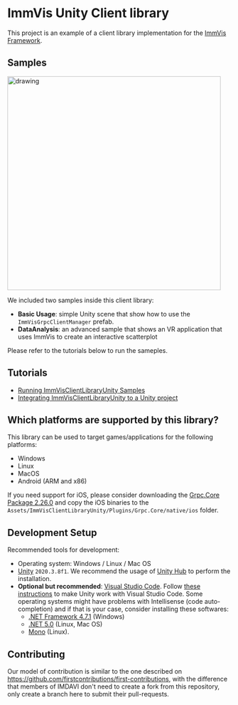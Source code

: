 # ImmVis Unity Client library

This project is an example of a client library implementation for the [ImmVis Framework](https://github.com/imdavi/ImmVisServerPython).

## Samples

<img src="Imgs/DataAnalysisScreenshot.png" alt="drawing" width="480"/>

We included two samples inside this client library:

* **Basic Usage**: simple Unity scene that show how to use the `ImmVisGrpcClientManager` prefab.
* **DataAnalysis**: an advanced sample that shows an VR application that uses ImmVis to create an interactive scatterplot

Please refer to the tutorials below to run the sameples. 

## Tutorials

* [Running ImmVisClientLibraryUnity Samples](docs/tutorial_running_samples.md)
* [Integrating ImmVisClientLibraryUnity to a Unity project](docs/tutorial_integrating_library.md)

## Which platforms are supported by this library?

This library can be used to target games/applications for the following platforms:
- Windows
- Linux
- MacOS
- Android (ARM and x86)

If you need support for iOS, please consider downloading the [Grpc.Core Package 2.26.0](https://www.nuget.org/packages/Grpc.Core/2.26.0) and copy the iOS binaries to the `Assets/ImmVisClientLibraryUnity/Plugins/Grpc.Core/native/ios` folder.

## Development Setup

Recommended tools for development:
- Operating system: Windows / Linux / Mac OS
- [Unity](https://unity.com/) `2020.3.8f1`. We recommend the usage of [Unity Hub](https://docs.unity3d.com/Manual/GettingStartedInstallingHub.html) to perform the installation.
- **Optional but recommended**: [Visual Studio Code](https://code.visualstudio.com/). Follow [these instructions](https://code.visualstudio.com/docs/other/unity) to make Unity work with Visual Studio Code. Some operating systems might have problems with Intellisense (code auto-completion) and if that is your case, consider installing these softwares: 
    - [.NET Framework 4.7.1](https://dotnet.microsoft.com/download/dotnet-framework/net471) (Windows)
    - [.NET 5.0](https://dotnet.microsoft.com/download) (Linux, Mac OS)
    - [Mono](https://www.mono-project.com/download/stable/#download-lin) (Linux).

## Contributing

Our model of contribution is similar to the one described on https://github.com/firstcontributions/first-contributions, with the difference that members of IMDAVI don't need to create a fork from this repository, only create a branch here to submit their pull-requests.